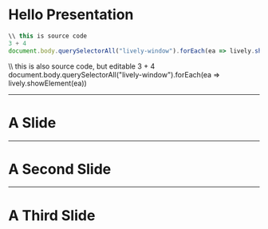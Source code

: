 <!-- markdown-config presentation=true -->

<link rel="stylesheet" type="text/css" href="doc/PX2018/style.css"  />

# Hello Presentation

```javascript
\\ this is source code
3 + 4
document.body.querySelectorAll("lively-window").forEach(ea => lively.showElement(ea))
```

<lively-code-mirror>
\\ this is also source code, but editable
3 + 4
document.body.querySelectorAll("lively-window").forEach(ea => lively.showElement(ea))
</lively-code-mirror>




---
# A Slide


---
# A Second Slide


---
# A Third Slide



